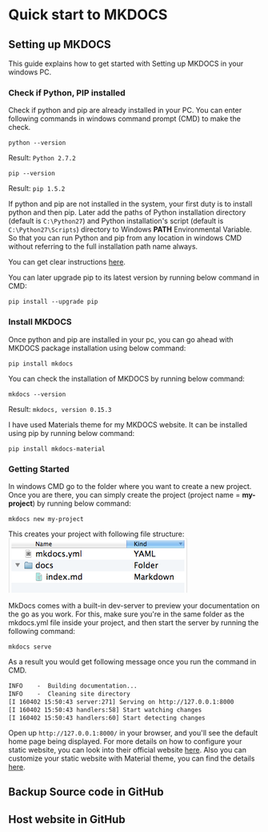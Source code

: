 # Quick start to MKDOCS

## Setting up MKDOCS

This guide explains how to get started with Setting up MKDOCS in your windows PC.

### Check if Python, PIP installed

Check if python and pip are already installed in your PC.
You can enter following commands in windows command prompt (CMD) to make the check.

````
python --version
````
Result: `Python 2.7.2`

````
pip --version
````
Result: `pip 1.5.2`

If python and pip are not installed in the system, your first duty is to install python 
and then pip. Later add the paths of Python installation directory (default is `C:\Python27`)
and Python installation's script (default is `C:\Python27\Scripts`)
directory to Windows **PATH** Environmental Variable. So that you can run Python and pip 
from any location in windows CMD without referring to the full installation path name always.

You can get clear instructions [here][1].

You can later upgrade pip to its latest version by running below command in CMD:
````
pip install --upgrade pip
````
### Install MKDOCS

Once python and pip are installed in your pc, you can go ahead with MKDOCS package installation
using below command:
````
pip install mkdocs
````
You can check the installation of MKDOCS by running below command:
````
mkdocs --version
````
Result: `mkdocs, version 0.15.3`

I have used Materials theme for my MKDOCS website. It can be installed using pip by running below command:
````
pip install mkdocs-material
````
### Getting Started

In windows CMD go to the folder where you want to create a new project. Once you are there, you can simply 
create the project (project name = **my-project**) by running below command:
````
mkdocs new my-project
````
This creates your project with following file structure:
![MKDOCSProjStructure](images/mkdocsProjStruct.png)

MkDocs comes with a built-in dev-server to preview your documentation on the go as you work. 
For this, make sure you're in the same folder as the mkdocs.yml file inside your project, 
and then start the server by running the following command:
````
mkdocs serve
````
As a result you would get following message once you run the command in CMD.
````
INFO    -  Building documentation...
INFO    -  Cleaning site directory
[I 160402 15:50:43 server:271] Serving on http://127.0.0.1:8000
[I 160402 15:50:43 handlers:58] Start watching changes
[I 160402 15:50:43 handlers:60] Start detecting changes
````
Open up `http://127.0.0.1:8000/` in your browser, and you'll see the default home page being displayed.
For more details on how to configure your static website, you can look into their official website [here][2].
Also you can customize your static website with Material theme, you can find the details [here][3].

## Backup Source code in GitHub


## Host website in GitHub


[1]:https://github.com/BurntSushi/nfldb/wiki/Python-&-pip-Windows-installation
[2]:http://www.mkdocs.org/
[3]:https://squidfunk.github.io/mkdocs-material/

